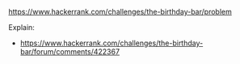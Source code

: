 https://www.hackerrank.com/challenges/the-birthday-bar/problem

Explain:
- https://www.hackerrank.com/challenges/the-birthday-bar/forum/comments/422367
